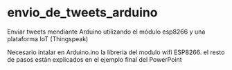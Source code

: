 # envio_de_tweets_arduino
Enviar tweets mendiante Arduino utilizando el módulo esp8266 y una plataforma IoT (Thingspeak)


Necesario intalar en Arduino.ino la libreria del modulo wifi ESP8266. el resto de pasos están explicados en el ejemplo final del PowerPoint
